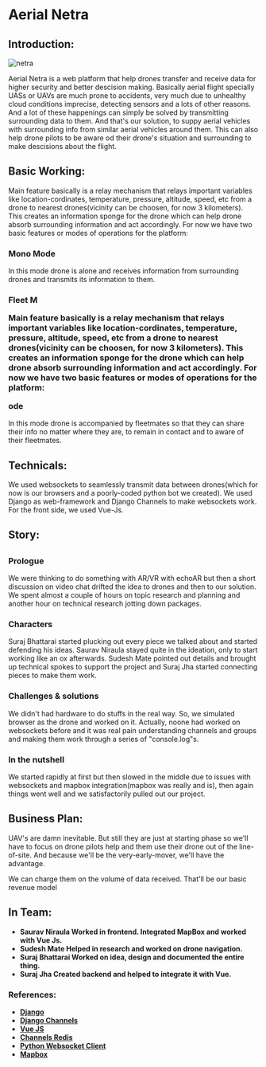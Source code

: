 <h1> Aerial Netra </h2>

<h2>Introduction:</h2>

<img src="https://i.ibb.co/2dzV1GM/netra.png" alt="netra" border="0">

<p>Aerial Netra is a web platform that help drones transfer and receive data for higher security and better descision making. Basically aerial flight specially UASs or UAVs are much prone to accidents, very much due to unhealthy cloud conditions imprecise, detecting sensors and a lots of other reasons. And a lot of these happenings can simply be solved by transmitting surrounding data to them. And that's our solution, to suppy aerial vehicles with surrounding info from similar aerial vehicles around them. This can also help drone pilots to be aware od their drone's situation and surrounding to make descisions about the flight. </p>

<h2>Basic Working:</h2>

<p>Main feature basically is a relay mechanism that relays important variables like location-cordinates, temperature, pressure, altitude, speed, etc from a drone to nearest drones(vicinity can be choosen, for now 3 kilometers). This creates an information sponge for the drone which can help drone absorb surrounding information and act accordingly. For now we have two basic features or modes of operations for the platform:</p>

<h3>Mono Mode</h3>

<p>In this mode drone is alone and receives information from surrounding drones and transmits its information to them. </p>

<h3>Fleet M<p>Main feature basically is a relay mechanism that relays important variables like location-cordinates, temperature, pressure, altitude, speed, etc from a drone to nearest drones(vicinity can be choosen, for now 3 kilometers). This creates an information sponge for the drone which can help drone absorb surrounding information and act accordingly. For now we have two basic features or modes of operations for the platform:</p>

ode</h3>

<p>In this mode drone is accompanied by fleetmates so that they can share their info no matter where they are, to remain in contact and to aware of their fleetmates.</p>


<h2>Technicals:</h2>

<p>We used websockets to seamlessly transmit data between drones(which for now is our browsers and a poorly-coded python bot we created). We used Django as web-framework and Django Channels to make websockets work. For the front side, we used Vue-Js.<p>


<h2>Story:<h2>

<h3>Prologue</h2>
<p>We were thinking to do something with AR/VR with echoAR but then a short discussion on video chat drifted the idea to drones and then to our solution. We spent almost a couple of hours on topic research and planning and another hour on technical research jotting down packages.</p>

<h3>Characters</h3>
<p>Suraj Bhattarai started plucking out every piece we talked about and started defending his ideas. Saurav Niraula stayed quite in the ideation, only to start working like an ox afterwards. Sudesh Mate pointed out details and brought up technical spokes to support the project and Suraj Jha started connecting pieces to make them work.</p>

<h3>Challenges & solutions</h3>
<p>We didn't had hardware to do stuffs in the real way. So, we simulated browser as the drone and worked on it. Actually, noone had worked on websockets before and it was real pain understanding channels and groups and making them work through a series of "console.log"s. </p>

<h3>In the nutshell</h3>
<p>We started rapidly at first but then slowed in the middle due to issues with websockets and mapbox integration(mapbox was really and is), then again things went well and we satisfactorily pulled out our project.</p>

<h2>Business Plan:</h2>

<p>UAV's are damn inevitable. But still they are just at starting phase so we'll have to focus on drone pilots help and them use their drone out of the line-of-site. And because we'll be the very-early-mover, we'll have the advantage. </p>

<p> We can charge them on the volume of data received. That'll be our basic revenue model</p>


<h2>In Team:</h2>
<ul>
    <li><b>Saurav Niraula<b> Worked in frontend. Integrated MapBox and worked with Vue Js.</li>
    <li><b>Sudesh Mate<b> Helped in research and worked on drone navigation.</li>
    <li><b>Suraj Bhattarai<b> Worked on idea, design and documented the entire thing. </li>
    <li><b>Suraj Jha<b> Created backend and helped to integrate it with Vue.</li>
</ul>


<h3> References: </h3>

<ul>
    <li><a href = "https://www.djangoproject.com/">Django</a></li>
    <li><a href = "https://channels.readthedocs.io/en/latest/"> Django Channels </a></li>
    <li><a href = "https://vuejs.org/">Vue JS </a></li>
    <li><a href = "https://pypi.org/project/channels-redis/">Channels Redis</a></li>
    <li><a href  = "https://pypi.org/project/websocket_client/"> Python Websocket Client</a></li>
    <li><a href = "https://docs.mapbox.com/mapbox-gl-js/api/"> Mapbox </a></li>
